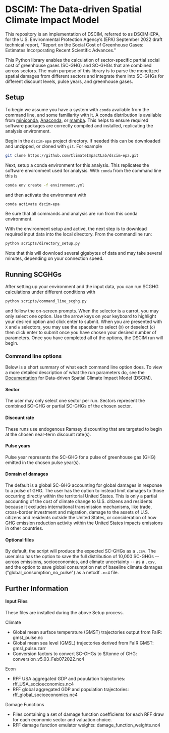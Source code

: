 # DSCIM: The Data-driven Spatial Climate Impact Model

This repository is an implementation of DSCIM, referred to as DSCIM-EPA, for the U.S. Environmental Protection Agency’s (EPA) September 2022 draft technical report, "Report on the Social Cost of Greenhouse Gases: Estimates Incorporating Recent Scientific Advances."

This Python library enables the calculation of sector-specific partial social cost of greenhouse gases (SC-GHG) and SC-GHGs that are combined across sectors. The main purpose of this
library is to parse the monetized spatial damages from different sectors and integrate them into SC-GHGs for different discount levels, pulse years, and greenhouse gases. 

## Setup

To begin we assume you have a system with `conda` available from the command line, and some familiarity with it. A conda distribution is available from [miniconda](https://docs.conda.io/en/latest/miniconda.html), [Anaconda](https://www.anaconda.com/), or [mamba](https://mamba.readthedocs.io/en/latest/). This helps to ensure required software packages are correctly compiled and installed, replicating the analysis environment.

Begin in the `dscim-epa` project directory. If needed this can be downloaded and unzipped, or cloned with `git`. For example

```bash
git clone https://github.com/ClimateImpactLab/dscim-epa.git
```

Next, setup a conda environment for this analysis. This replicates the software environment used for analysis. With `conda` from the command line this is

```bash
conda env create -f environment.yml
```

and then activate the environment with

```bash
conda activate dscim-epa
```

Be sure that all commands and analysis are run from this conda environment.

With the environment setup and active, the next step is to download required input data into the local directory. From the commandline run:

```bash
python scripts/directory_setup.py
```

Note that this will download several gigabytes of data and may take several minutes, depending on your connection speed.

## Running SCGHGs

After setting up your environment and the input data, you can run SCGHG calculations under different conditions with

```bash
python scripts/command_line_scghg.py
```

and follow the on-screen prompts. When the selector is a carrot, you may only select one option. Use the arrow keys on your keyboard to highlight your desired option and click enter to submit. When you are presented with `X` and `o` selectors, you may use the spacebar to select (`X`) or deselect (`o`) then click enter to submit once you have chosen your desired number of parameters. Once you have completed all of the options, the DSCIM run will begin.

### Command line options

Below is a short summary of what each command line option does. To view a more detailed description of what the run parameters do, see the [Documentation](https://impactlab.org/research/dscim-user-manual-version-092022-epa) for Data-driven Spatial Climate Impact Model (DSCIM). 

#### Sector

The user may only select one sector per run. Sectors represent the combined SC-GHG or partial SC-GHGs of the chosen sector.

#### Discount rate

These runs use endogenous Ramsey discounting that are targeted to begin at the chosen near-term discount rate(s). 

#### Pulse years

Pulse year represents the SC-GHG for a pulse of greenhouse gas (GHG) emitted in the chosen pulse year(s). 

#### Domain of damages

The default is a global SC-GHG accounting for global damages in response to a pulse of GHG. The user has the option to instead limit damages to those occurring directly within the territorial United States. This is only a partial accounting of the cost of climate change to U.S. citizens and residents because it excludes international transmission mechanisms, like trade, cross-border investment and migration, damage to the assets of U.S. citizens and residents outside the United States, or consideration of how GHG emission reduction activity within the United States impacts emissions in other countries.

#### Optional files

By default, the script will produce the expected SC-GHGs as a `.csv`. The user also has the option to save the full distribution of 10,000 SC-GHGs -- across emissions, socioeconomics, and climate uncertainty -- as a `.csv`, and the option to save global consumption net of baseline climate damages ("global_consumption_no_pulse") as a netcdf `.nc4` file.

## Further Information

#### Input Files
These files are installed during the above Setup process.

Climate
- Global mean surface temperature (GMST) trajectories output from FaIR: gmst_pulse.nc
- Global mean sea level (GMSL) trajectories derived from FaIR GMST: gmsl_pulse.zarr
- Conversion factors to convert SC-GHGs to $/tonne of GHG: conversion_v5.03_Feb072022.nc4

Econ
- RFF USA aggregated GDP and population trajectories: rff_USA_socioeconomics.nc4
- RFF global aggregated GDP and population trajectories: rff_global_socioeconomics.nc4

Damage Functions
- Files containing a set of damage function coefficients for each RFF draw for each economic sector and valuation choice.
- RFF damage function emulator weights: damage_function_weights.nc4
